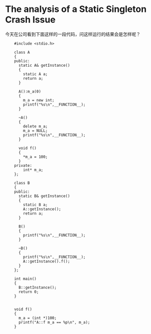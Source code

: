 # The analysis of a Static Singleton Crash Issue

今天在公司看到下面这样的一段代码，问这样运行的结果会是怎样呢？




		#include <stdio.h>
		
		class A
		{
		public:
		  static A& getInstance()
		  {
		    static A a;
		    return a;
		  }
		
		  A():m_a(0)
		  {
		    m_a = new int;
		    printf("%s\n",__FUNCTION__);
		  }
		  
		  ~A()
		  {
		    delete m_a;
		    m_a = NULL;
		    printf("%s\n",__FUNCTION__);
		  }

		  void f()
		  {
		    *m_a = 100;
		  }
		private:
		    int* m_a;
		}; 
		
		class B
		{
		public:
		  static B& getInstance()
		  {
		    static B a;
		    A::getInstance();
		    return a;
		  }
		  
		  B()
		  {
		    printf("%s\n",__FUNCTION__);
		  }
		
		  ~B()
		  {
		    printf("%s\n",__FUNCTION__);
		    A::getInstance().f();
		  }
		};
		
		int main()
		{
		  B::getInstance();
		  return 0;
		}


		void f()
		{
		  m_a = (int *)100;
		  printf("A::f m_a == %p\n", m_a);
		}

